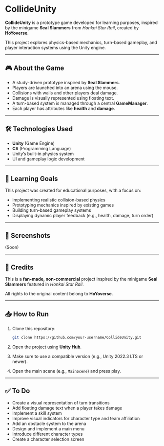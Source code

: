 
# CollideUnity

**CollideUnity** is a prototype game developed for learning purposes, inspired by the minigame **Seal Slammers** from *Honkai Star Rail*, created by **HoYoverse**.

This project explores physics-based mechanics, turn-based gameplay, and player interaction systems using the Unity engine.

---

## 🎮 About the Game

* A study-driven prototype inspired by **Seal Slammers**.
* Players are launched into an arena using the mouse.
* Collisions with walls and other players deal damage.
* Damage is visually represented using floating text.
* A turn-based system is managed through a central **GameManager**.
* Each player has attributes like **health** and **damage**.

---

## 🛠️ Technologies Used

* **Unity** (Game Engine)
* **C#** (Programming Language)
* Unity’s built-in physics system
* UI and gameplay logic development

---

## 🎯 Learning Goals

This project was created for educational purposes, with a focus on:

* Implementing realistic collision-based physics
* Prototyping mechanics inspired by existing games
* Building turn-based gameplay systems
* Displaying dynamic player feedback (e.g., health, damage, turn order)

---

## 📸 Screenshots

(Soon)

---

## 📄 Credits

This is a **fan-made, non-commercial** project inspired by the minigame **Seal Slammers** featured in *Honkai Star Rail*.

All rights to the original content belong to **HoYoverse**.

---

## 📥 How to Run

1. Clone this repository:

   ```bash
   git clone https://github.com/your-username/CollideUnity.git
   ```
2. Open the project using **Unity Hub**.
3. Make sure to use a compatible version (e.g., Unity 2022.3 LTS or newer).
4. Open the main scene (e.g., `MainScene`) and press play.

---

## ✅ To Do

* Create a visual representation of turn transitions
* Add floating damage text when a player takes damage
* Implement a skill system
* Improve visual indicators for character type and team affiliation
* Add an obstacle system to the arena
* Design and implement a main menu
* Introduce different character types
* Create a character selection screen

